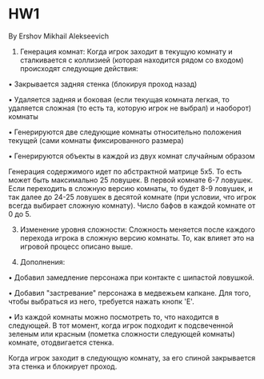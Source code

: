 # HW1 
By Ershov Mikhail Alekseevich

1. Генерация комнат:
Когда игрок заходит в текущую комнату и сталкивается с коллизией (которая находится рядом со входом) происходят следующие действия:

• Закрывается задняя стенка (блокируя проход назад)

• Удаляется задняя и боковая (если текущая комната легкая, то удаляется сложная (то есть та, которую игрок не выбрал) и наоборот) комнаты

• Генерируются две следующие комнаты относительно положения текущей (сами комнаты фиксированного размера)

• Генерируются объекты в каждой из двух комнат случайным образом

Генерация содержимого идет по абстрактной матрице 5x5. То есть может быть максимально 25 ловушек.
В первой комнате 6-7 ловушек. Если переходить в сложную версию комнаты, то будет 8-9 ловушек, и так далее до 24-25 ловушек в десятой комнате (при условии, что игрок всегда выбирает сложную комнату).
Число бафов в каждой комнате от 0 до 5.

3. Изменение уровня сложности:
Сложность меняется после каждого перехода игрока в сложную версию комнаты. То, как влияет это на игровой процесс описано выше.

4. Дополнения:
   
• Добавил замедление персонажа при контакте с шипастой ловушкой.

• Добавил "застревание" персонажа в медвежьем капкане. Для того, чтобы выбраться из него, требуется нажать кнопк 'E'.

• Из каждой комнаты можно посмотреть то, что находится в следующей. В тот момент, когда игрок подходит к подсвеченной зеленым или красным (пометка сложности следующей комнаты) комнате, отодвигается стенка.

Когда игрок заходит в следующую комнату, за его спиной закрывается эта стенка и блокирует проход.
